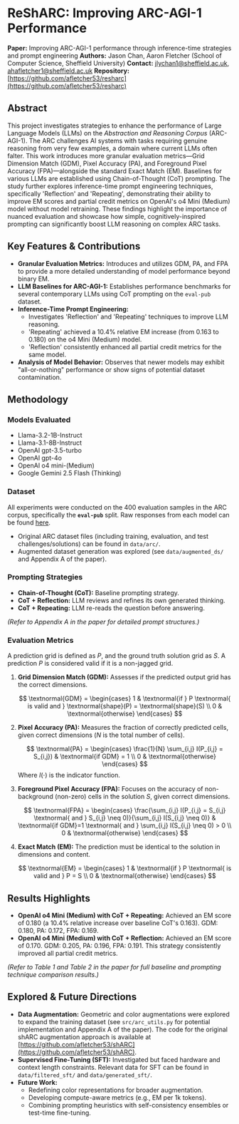 # ReShARC: Improving ARC-AGI-1 Performance

**Paper:** Improving ARC-AGI-1 performance through inference-time strategies and prompt engineering
**Authors:** Jason Chan, Aaron Fletcher (School of Computer Science, Sheffield University)
**Contact:** jlychan1@sheffield.ac.uk, ahafletcher1@sheffield.ac.uk
**Repository:** [https://github.com/afletcher53/resharc](https://github.com/afletcher53/resharc) 

## Abstract

This project investigates strategies to enhance the performance of Large Language Models (LLMs) on the *Abstraction and Reasoning Corpus* (ARC-AGI-1). The ARC challenges AI systems with tasks requiring genuine reasoning from very few examples, a domain where current LLMs often falter. This work introduces more granular evaluation metrics—Grid Dimension Match (GDM), Pixel Accuracy (PA), and Foreground Pixel Accuracy (FPA)—alongside the standard Exact Match (EM). Baselines for various LLMs are established using Chain-of-Thought (CoT) prompting. The study further explores inference-time prompt engineering techniques, specifically 'Reflection' and 'Repeating', demonstrating their ability to improve EM scores and partial credit metrics on OpenAI's o4 Mini (Medium) model without model retraining. These findings highlight the importance of nuanced evaluation and showcase how simple, cognitively-inspired prompting can significantly boost LLM reasoning on complex ARC tasks.

## Key Features & Contributions

* **Granular Evaluation Metrics:** Introduces and utilizes GDM, PA, and FPA to provide a more detailed understanding of model performance beyond binary EM.
* **LLM Baselines for ARC-AGI-1:** Establishes performance benchmarks for several contemporary LLMs using CoT prompting on the `eval-pub` dataset.
* **Inference-Time Prompt Engineering:**
    * Investigates 'Reflection' and 'Repeating' techniques to improve LLM reasoning.
    * 'Repeating' achieved a 10.4% relative EM increase (from 0.163 to 0.180) on the o4 Mini (Medium) model.
    * 'Reflection' consistently enhanced all partial credit metrics for the same model.
* **Analysis of Model Behavior:** Observes that newer models may exhibit "all-or-nothing" performance or show signs of potential dataset contamination.

## Methodology

### Models Evaluated

* Llama-3.2-1B-Instruct
* Llama-3.1-8B-Instruct
* OpenAI gpt-3.5-turbo
* OpenAI gpt-4o
* OpenAI o4 mini-(Medium)
* Google Gemini 2.5 Flash (Thinking)

### Dataset

All experiments were conducted on the 400 evaluation samples in the ARC corpus, specifically the **`eval-pub`** split. Raw responses from each model can be found [here](https://github.com/afletcher53/ReSharc/tree/main/data/generated_sft/prompt_engineering).
* Original ARC dataset files (including training, evaluation, and test challenges/solutions) can be found in `data/arc/`.
* Augmented dataset generation was explored (see `data/augmented_ds/` and Appendix A of the paper).


### Prompting Strategies

* **Chain-of-Thought (CoT):** Baseline prompting strategy.
* **CoT + Reflection:** LLM reviews and refines its own generated thinking.
* **CoT + Repeating:** LLM re-reads the question before answering.

*(Refer to Appendix A in the paper for detailed prompt structures.)*
### Evaluation Metrics

A prediction grid is defined as $P$, and the ground truth solution grid as $S$. A prediction $P$ is considered valid if it is a non-jagged grid.

1.  **Grid Dimension Match (GDM):** Assesses if the predicted output grid has the correct dimensions.

    $$
    \textnormal{GDM} =
    \begin{cases}
    1 & \textnormal{if } P \textnormal{ is valid and } \textnormal{shape}(P) = \textnormal{shape}(S) \\
    0 & \textnormal{otherwise}
    \end{cases}
    $$

2.  **Pixel Accuracy (PA):** Measures the fraction of correctly predicted cells, given correct dimensions ($N$ is the total number of cells).

    $$
    \textnormal{PA} =
    \begin{cases}
    \frac{1}{N} \sum_{i,j} I(P_{i,j} = S_{i,j}) & \textnormal{if GDM} = 1 \\
    0 & \textnormal{otherwise}
    \end{cases}
    $$
    Where $I(\cdot)$ is the indicator function.

3.  **Foreground Pixel Accuracy (FPA):** Focuses on the accuracy of non-background (non-zero) cells in the solution $S$, given correct dimensions.

    $$
    \textnormal{FPA} =
    \begin{cases}
    \frac{\sum_{i,j} I(P_{i,j} = S_{i,j} \textnormal{ and } S_{i,j} \neq 0)}{\sum_{i,j} I(S_{i,j} \neq 0)} & \textnormal{if GDM}=1 \textnormal{ and } \sum_{i,j} I(S_{i,j} \neq 0) > 0 \\
    0 & \textnormal{otherwise}
    \end{cases}
    $$

4.  **Exact Match (EM):** The prediction must be identical to the solution in dimensions and content.

    $$
    \textnormal{EM} =
    \begin{cases}
    1 & \textnormal{if } P \textnormal{ is valid and } P = S \\
    0 & \textnormal{otherwise}
    \end{cases}
    $$

## Results Highlights

* **OpenAI o4 Mini (Medium) with CoT + Repeating:** Achieved an EM score of 0.180 (a 10.4% relative increase over baseline CoT's 0.163). GDM: 0.180, PA: 0.172, FPA: 0.169.
* **OpenAI o4 Mini (Medium) with CoT + Reflection:** Achieved an EM score of 0.170. GDM: 0.205, PA: 0.196, FPA: 0.191. This strategy consistently improved all partial credit metrics.

*(Refer to Table 1 and Table 2 in the paper for full baseline and prompting technique comparison results.)*

## Explored & Future Directions

* **Data Augmentation:** Geometric and color augmentations were explored to expand the training dataset (see `src/arc_utils.py` for potential implementation and Appendix A of the paper). The code for the original shARC augmentation approach is available at [https://github.com/afletcher53/shARC](https://github.com/afletcher53/shARC).
* **Supervised Fine-Tuning (SFT):** Investigated but faced hardware and context length constraints. Relevant data for SFT can be found in `data/filtered_sft/` and `data/generated_sft/`.
* **Future Work:**
    * Redefining color representations for broader augmentation.
    * Developing compute-aware metrics (e.g., EM per 1k tokens).
    * Combining prompting heuristics with self-consistency ensembles or test-time fine-tuning.
